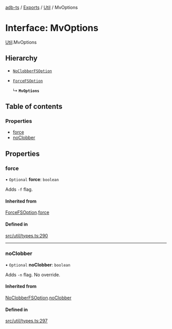 [adb-ts](../README.md) / [Exports](../modules.md) / [Util](../modules/Util.md) / MvOptions

# Interface: MvOptions

[Util](../modules/Util.md).MvOptions

## Hierarchy

-   [`NoClobberFSOption`](Util.NoClobberFSOption.md)

-   [`ForceFSOption`](Util.ForceFSOption.md)

    ↳ **`MvOptions`**

## Table of contents

### Properties

-   [force](Util.MvOptions.md#force)
-   [noClobber](Util.MvOptions.md#noclobber)

## Properties

### force

• `Optional` **force**: `boolean`

Adds `-f` flag.

#### Inherited from

[ForceFSOption](Util.ForceFSOption.md).[force](Util.ForceFSOption.md#force)

#### Defined in

[src/util/types.ts:290](https://github.com/Maaaartin/adb-ts/blob/5393493/src/util/types.ts#L290)

---

### noClobber

• `Optional` **noClobber**: `boolean`

Adds `-n` flag.
No override.

#### Inherited from

[NoClobberFSOption](Util.NoClobberFSOption.md).[noClobber](Util.NoClobberFSOption.md#noclobber)

#### Defined in

[src/util/types.ts:297](https://github.com/Maaaartin/adb-ts/blob/5393493/src/util/types.ts#L297)
